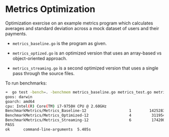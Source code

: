 # Metrics Optimization

Optimization exercise on an example metrics program which calculates averages and standard deviation across a mock dataset of users and their payments.

* `metrics_baseline.go` is the program as given.

* `metrics_optized.go` is an optimized version that uses an array-based vs object-oriented approach.

* `metrics_streaming.go` is a second optimized version that uses a single pass through the source files.

To run benchmarks:

```sh
➜  go test -bench=. -benchmem metrics_baseline.go metrics_test.go metrics_optimized.go metrics_streaming.go metrics_shared.go
goos: darwin
goarch: amd64
cpu: Intel(R) Core(TM) i7-9750H CPU @ 2.60GHz
BenchmarkMetrics/Metrics_Baseline-12                   1        1425283274 ns/op        544903984 B/op   5867781 allocs/op
BenchmarkMetrics/Metrics_Optimized-12                  4         311954067 ns/op        271589242 B/op   2200097 allocs/op
BenchmarkMetrics/Metrics_Streaming-12                  6         174200070 ns/op        112461762 B/op   2200009 allocs/op
PASS
ok      command-line-arguments  5.405s
```